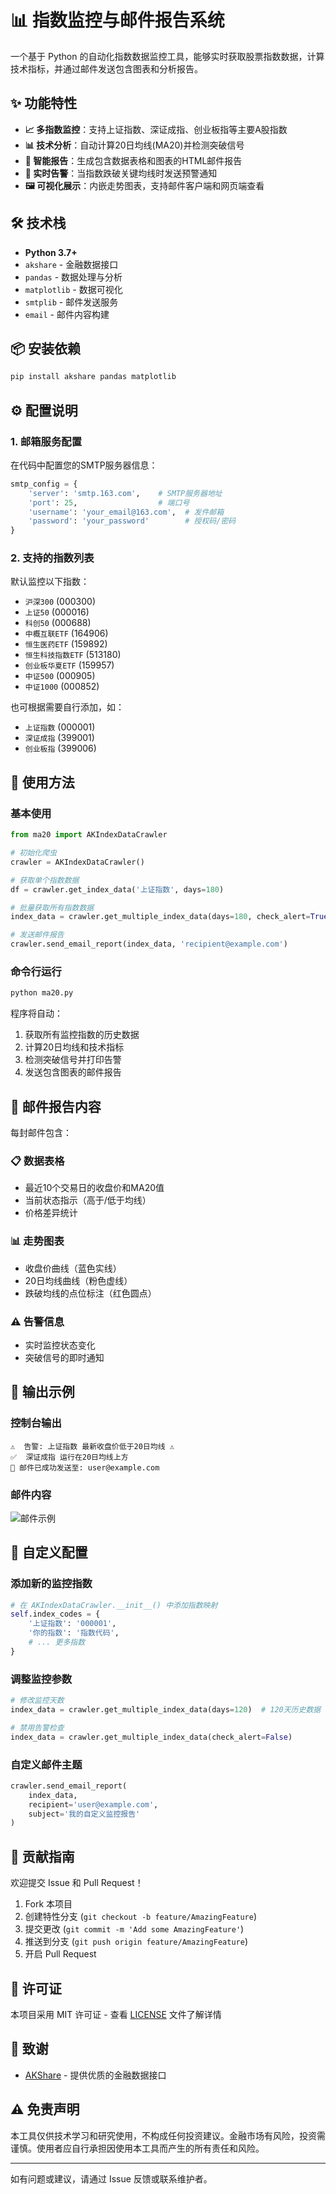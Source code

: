 # 📊 指数监控与邮件报告系统

一个基于 Python 的自动化指数数据监控工具，能够实时获取股票指数数据，计算技术指标，并通过邮件发送包含图表和分析报告。

## ✨ 功能特性

- **📈 多指数监控**：支持上证指数、深证成指、创业板指等主要A股指数
- **📊 技术分析**：自动计算20日均线(MA20)并检测突破信号
- **📧 智能报告**：生成包含数据表格和图表的HTML邮件报告
- **🔔 实时告警**：当指数跌破关键均线时发送预警通知
- **🖼️ 可视化展示**：内嵌走势图表，支持邮件客户端和网页端查看

## 🛠️ 技术栈

- **Python 3.7+**
- `akshare` - 金融数据接口
- `pandas` - 数据处理与分析
- `matplotlib` - 数据可视化
- `smtplib` - 邮件发送服务
- `email` - 邮件内容构建

## 📦 安装依赖

```bash
pip install akshare pandas matplotlib
```

## ⚙️ 配置说明

### 1. 邮箱服务配置

在代码中配置您的SMTP服务器信息：

```python
smtp_config = {
    'server': 'smtp.163.com',    # SMTP服务器地址
    'port': 25,                  # 端口号
    'username': 'your_email@163.com',  # 发件邮箱
    'password': 'your_password'        # 授权码/密码
}
```

### 2. 支持的指数列表

默认监控以下指数：
- `沪深300` (000300)
- `上证50` (000016)
- `科创50` (000688)
- `中概互联ETF` (164906)
- `恒生医药ETF` (159892)
- `恒生科技指数ETF` (513180)
- `创业板华夏ETF` (159957)
- `中证500` (000905)
- `中证1000` (000852)

也可根据需要自行添加，如：
- `上证指数` (000001)
- `深证成指` (399001)
- `创业板指` (399006)

## 🚀 使用方法

### 基本使用

```python
from ma20 import AKIndexDataCrawler

# 初始化爬虫
crawler = AKIndexDataCrawler()

# 获取单个指数数据
df = crawler.get_index_data('上证指数', days=180)

# 批量获取所有指数数据
index_data = crawler.get_multiple_index_data(days=180, check_alert=True)

# 发送邮件报告
crawler.send_email_report(index_data, 'recipient@example.com')
```

### 命令行运行

```bash
python ma20.py
```

程序将自动：
1. 获取所有监控指数的历史数据
2. 计算20日均线和技术指标
3. 检测突破信号并打印告警
4. 发送包含图表的邮件报告

## 📧 邮件报告内容

每封邮件包含：

### 📋 数据表格
- 最近10个交易日的收盘价和MA20值
- 当前状态指示（高于/低于均线）
- 价格差异统计

### 📊 走势图表
- 收盘价曲线（蓝色实线）
- 20日均线曲线（粉色虚线）
- 跌破均线的点位标注（红色圆点）

### ⚠️ 告警信息
- 实时监控状态变化
- 突破信号的即时通知

## 🎯 输出示例

### 控制台输出
```
⚠️  告警: 上证指数 最新收盘价低于20日均线 ⚠️
✅  深证成指 运行在20日均线上方
📧 邮件已成功发送至: user@example.com
```

### 邮件内容
![邮件示例](https://via.placeholder.com/800x600?text=邮件报告预览)

## 🔧 自定义配置

### 添加新的监控指数

```python
# 在 AKIndexDataCrawler.__init__() 中添加指数映射
self.index_codes = {
    '上证指数': '000001',
    '你的指数': '指数代码',
    # ... 更多指数
}
```

### 调整监控参数

```python
# 修改监控天数
index_data = crawler.get_multiple_index_data(days=120)  # 120天历史数据

# 禁用告警检查  
index_data = crawler.get_multiple_index_data(check_alert=False)
```

### 自定义邮件主题

```python
crawler.send_email_report(
    index_data, 
    recipient='user@example.com',
    subject='我的自定义监控报告'
)
```

## 🤝 贡献指南

欢迎提交 Issue 和 Pull Request！

1. Fork 本项目
2. 创建特性分支 (`git checkout -b feature/AmazingFeature`)
3. 提交更改 (`git commit -m 'Add some AmazingFeature'`)
4. 推送到分支 (`git push origin feature/AmazingFeature`)
5. 开启 Pull Request

## 📄 许可证

本项目采用 MIT 许可证 - 查看 [LICENSE](LICENSE) 文件了解详情

## 🙏 致谢

- [AKShare](https://github.com/akfamily/akshare) - 提供优质的金融数据接口

## ⚠️ 免责声明

本工具仅供技术学习和研究使用，不构成任何投资建议。金融市场有风险，投资需谨慎。使用者应自行承担因使用本工具而产生的所有责任和风险。

---

如有问题或建议，请通过 Issue 反馈或联系维护者。
